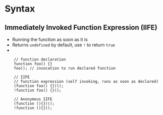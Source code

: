 

# Syntax
## Immediately Invoked Function Expression (IIFE)
- Running the function as soon as it is 
- Returns `undefined` by default, use `!` to return `true`
- 

```
    // function declaration
    function foo() {}
    foo(); // invocation to run declared function
   
    // IIFE
    // function expression (self invoking, runs as soon as declared)
    (function foo() {})();
    !function foo() {}();

    // Anonymous IIFE
    (function (){})();
    !function (){}();

 


```
